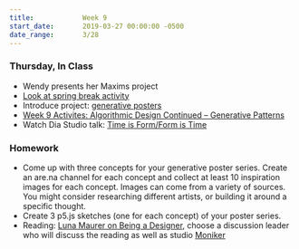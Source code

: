 ```yaml
---
title:            Week 9
start_date:       2019-03-27 00:00:00 -0500
date_range:       3/28
---
```


### Thursday, In Class

- Wendy presents her Maxims project
- [Look at spring break activity](https://paper.dropbox.com/doc/Place-your-share-url-here--AaKNsgzbEeKBZ3sP~z5LM3suAQ-YMRz67pmBwKMjO8YCt7Z4)
- Introduce project: [generative posters](../projects/generative-poster)
- [Week 9 Activites: Algorithmic Design Continued – Generative Patterns](https://paper.dropbox.com/doc/Week-9-Algorithmic-Design-Continued--AaIuOF5huMpzQgCIFiT36phdAQ-M5baUM1FjdTWlusHHpbxx)
- Watch Dia Studio talk: [Time is Form/Form is Time](https://www.youtube.com/watch?v=jOWa8SNNmyA)

### Homework
- Come up with three concepts for your generative poster series. Create an are.na channel for each concept and collect at least 10 inspiration images for each concept. Images can come from a variety of sources. You might consider researching different artists, or building it around a specific thought.
- Create 3 p5.js sketches (one for each concept) of your poster series.
- Reading: [Luna Maurer on Being a Designer](https://thecreativeindependent.com/people/luna-maurer-on-being-a-designer/), choose a discussion leader who will discuss the reading as well as studio [Moniker](https://www.studiomoniker.com/)
